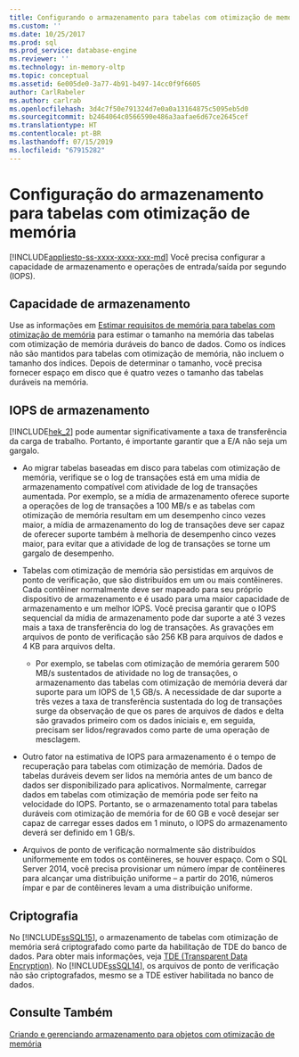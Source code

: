 ```yaml
---
title: Configurando o armazenamento para tabelas com otimização de memória | Microsoft Docs
ms.custom: ''
ms.date: 10/25/2017
ms.prod: sql
ms.prod_service: database-engine
ms.reviewer: ''
ms.technology: in-memory-oltp
ms.topic: conceptual
ms.assetid: 6e005de0-3a77-4b91-b497-14cc0f9f6605
author: CarlRabeler
ms.author: carlrab
ms.openlocfilehash: 3d4c7f50e791324d7e0a0a13164875c5095eb5d0
ms.sourcegitcommit: b2464064c0566590e486a3aafae6d67ce2645cef
ms.translationtype: HT
ms.contentlocale: pt-BR
ms.lasthandoff: 07/15/2019
ms.locfileid: "67915282"
---
```

# <a name="configuring-storage-for-memory-optimized-tables"></a>Configuração do armazenamento para tabelas com otimização de memória
[!INCLUDE[appliesto-ss-xxxx-xxxx-xxx-md](../../includes/appliesto-ss-xxxx-xxxx-xxx-md.md)]
  Você precisa configurar a capacidade de armazenamento e operações de entrada/saída por segundo (IOPS).  
  
## <a name="storage-capacity"></a>Capacidade de armazenamento  
 Use as informações em [Estimar requisitos de memória para tabelas com otimização de memória](../../relational-databases/in-memory-oltp/estimate-memory-requirements-for-memory-optimized-tables.md) para estimar o tamanho na memória das tabelas com otimização de memória duráveis do banco de dados. Como os índices não são mantidos para tabelas com otimização de memória, não incluem o tamanho dos índices. Depois de determinar o tamanho, você precisa fornecer espaço em disco que é quatro vezes o tamanho das tabelas duráveis na memória.  
  
## <a name="storage-iops"></a>IOPS de armazenamento  
 [!INCLUDE[hek_2](../../includes/hek-2-md.md)] pode aumentar significativamente a taxa de transferência da carga de trabalho. Portanto, é importante garantir que a E/A não seja um gargalo.  
  
-   Ao migrar tabelas baseadas em disco para tabelas com otimização de memória, verifique se o log de transações está em uma mídia de armazenamento compatível com atividade de log de transações aumentada. Por exemplo, se a mídia de armazenamento oferece suporte a operações de log de transações a 100 MB/s e as tabelas com otimização de memória resultam em um desempenho cinco vezes maior, a mídia de armazenamento do log de transações deve ser capaz de oferecer suporte também à melhoria de desempenho cinco vezes maior, para evitar que a atividade de log de transações se torne um gargalo de desempenho.  
  
-   Tabelas com otimização de memória são persistidas em arquivos de ponto de verificação, que são distribuídos em um ou mais contêineres. Cada contêiner normalmente deve ser mapeado para seu próprio dispositivo de armazenamento e é usado para uma maior capacidade de armazenamento e um melhor IOPS. Você precisa garantir que o IOPS sequencial da mídia de armazenamento pode dar suporte a até 3 vezes mais a taxa de transferência do log de transações. As gravações em arquivos de ponto de verificação são 256 KB para arquivos de dados e 4 KB para arquivos delta.
  
     - Por exemplo, se tabelas com otimização de memória gerarem 500 MB/s sustentados de atividade no log de transações, o armazenamento das tabelas com otimização de memória deverá dar suporte para um IOPS de 1,5 GB/s. A necessidade de dar suporte a três vezes a taxa de transferência sustentada do log de transações surge da observação de que os pares de arquivos de dados e delta são gravados primeiro com os dados iniciais e, em seguida, precisam ser lidos/regravados como parte de uma operação de mesclagem.  
  
- Outro fator na estimativa de IOPS para armazenamento é o tempo de recuperação para tabelas com otimização de memória. Dados de tabelas duráveis devem ser lidos na memória antes de um banco de dados ser disponibilizado para aplicativos. Normalmente, carregar dados em tabelas com otimização de memória pode ser feito na velocidade do IOPS. Portanto, se o armazenamento total para tabelas duráveis com otimização de memória for de 60 GB e você desejar ser capaz de carregar esses dados em 1 minuto, o IOPS do armazenamento deverá ser definido em 1 GB/s.  
  
-   Arquivos de ponto de verificação normalmente são distribuídos uniformemente em todos os contêineres, se houver espaço. Com o SQL Server 2014, você precisa provisionar um número ímpar de contêineres para alcançar uma distribuição uniforme – a partir do 2016, números ímpar e par de contêineres levam a uma distribuição uniforme.
  
## <a name="encryption"></a>Criptografia  
 No [!INCLUDE[ssSQL15](../../includes/sssql15-md.md)], o armazenamento de tabelas com otimização de memória será criptografado como parte da habilitação de TDE do banco de dados. Para obter mais informações, veja [TDE &#40;Transparent Data Encryption&#41;](../../relational-databases/security/encryption/transparent-data-encryption.md). No [!INCLUDE[ssSQL14](../../includes/sssql14-md.md)], os arquivos de ponto de verificação não são criptografados, mesmo se a TDE estiver habilitada no banco de dados.
  
## <a name="see-also"></a>Consulte Também  
 [Criando e gerenciando armazenamento para objetos com otimização de memória](../../relational-databases/in-memory-oltp/creating-and-managing-storage-for-memory-optimized-objects.md)  
  
  
